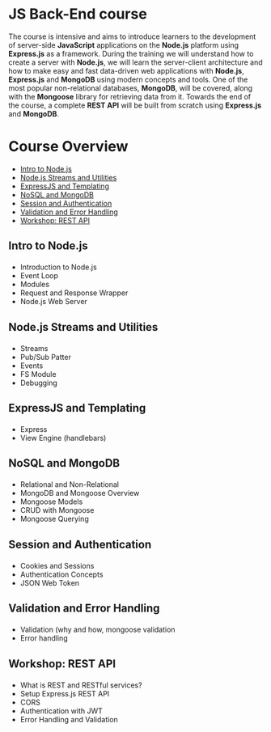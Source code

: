 # JS Back-End course

The course is intensive and aims to introduce learners to the development of server-side **JavaScript** applications on the **Node.js** platform using **Express.js** as a framework. During the training we will understand how to create a server with **Node.js**, we will learn the server-client architecture and how to make easy and fast data-driven web applications with **Node.js**, **Express.js** and **MongoDB** using modern concepts and tools. One of the most popular non-relational databases, **MongoDB**, will be covered, along with the **Mongoose** library for retrieving data from it. Towards the end of the course, a complete **REST API** will be built from scratch using **Express.js** and **MongoDB**.

# Course Overview

- <a href="#intro">Intro to Node.js</a>
- <a href="#node">Node.js Streams and Utilities</a>
- <a href="#express">ExpressJS and Templating</a>
- <a href="#mongodb">NoSQL and MongoDB</a>
- <a href="#session">Session and Authentication</a>
- <a href="#validation">Validation and Error Handling</a>
- <a href="#restapi">Workshop: REST API</a>


## <p id="intro">Intro to Node.js</p>
- Introduction to Node.js
- Event Loop
- Modules
- Request and Response Wrapper
- Node.js Web Server


## <p id="node">Node.js Streams and Utilities</p>
- Streams
- Pub/Sub Patter
- Events
- FS Module
- Debugging


## <p id="express">ExpressJS and Templating</p>
- Express
- View Engine (handlebars) 


## <p id="mongodb">NoSQL and MongoDB</p>
- Relational and Non-Relational
- MongoDB and Mongoose Overview
- Mongoose Models
- CRUD with Mongoose
- Mongoose Querying


## <p id="session">Session and Authentication</p>
- Cookies and Sessions
- Authentication Concepts
- JSON Web Token


## <p id="validation">Validation and Error Handling</p>
- Validation (why and how, mongoose validation
- Error handling


## <p id="restapi">Workshop: REST API</p>
- What is REST and RESTful services?
- Setup Express.js REST API
- CORS
- Authentication with JWT
- Error Handling and Validation

